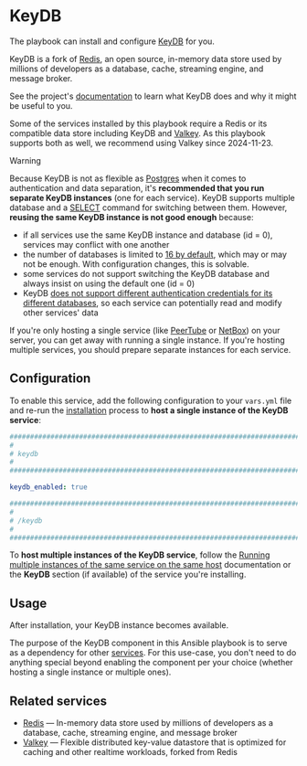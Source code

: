 <!--
SPDX-FileCopyrightText: 2024 Slavi Pantaleev
SPDX-FileCopyrightText: 2025 Suguru Hirahara

SPDX-License-Identifier: AGPL-3.0-or-later
-->

# KeyDB

The playbook can install and configure [KeyDB](https://docs.keydb.dev/) for you.

KeyDB is a fork of [Redis](redis.md), an open source, in-memory data store used by millions of developers as a database, cache, streaming engine, and message broker.

See the project's [documentation](https://docs.keydb.dev/) to learn what KeyDB does and why it might be useful to you.

Some of the services installed by this playbook require a Redis or its compatible data store including KeyDB and [Valkey](valkey.md). As this playbook supports both as well, we recommend using Valkey since 2024-11-23.

> [!WARNING]
> Because KeyDB is not as flexible as [Postgres](postgres.md) when it comes to authentication and data separation, it's **recommended that you run separate KeyDB instances** (one for each service). KeyDB supports multiple database and a [SELECT](https://docs.keydb.dev/docs/commands/#select) command for switching between them. However, **reusing the same KeyDB instance is not good enough** because:
>
> - if all services use the same KeyDB instance and database (id = 0), services may conflict with one another
> - the number of databases is limited to [16 by default](https://github.com/Snapchat/KeyDB/blob/0731a0509a82af5114da1b5aa6cf8ba84c06e134/keydb.conf#L342-L345), which may or may not be enough. With configuration changes, this is solvable.
> - some services do not support switching the KeyDB database and always insist on using the default one (id = 0)
> - KeyDB [does not support different authentication credentials for its different databases](https://stackoverflow.com/a/37262596), so each service can potentially read and modify other services' data
>
> If you're only hosting a single service (like [PeerTube](peertube.md) or [NetBox](netbox.md)) on your server, you can get away with running a single instance. If you're hosting multiple services, you should prepare separate instances for each service.


## Configuration

To enable this service, add the following configuration to your `vars.yml` file and re-run the [installation](../installing.md) process to **host a single instance of the KeyDB service**:

```yaml
########################################################################
#                                                                      #
# keydb                                                                #
#                                                                      #
########################################################################

keydb_enabled: true

########################################################################
#                                                                      #
# /keydb                                                               #
#                                                                      #
########################################################################
```

To **host multiple instances of the KeyDB service**, follow the [Running multiple instances of the same service on the same host](../running-multiple-instances.md) documentation or the **KeyDB** section (if available) of the service you're installing.

## Usage

After installation, your KeyDB instance becomes available.

The purpose of the KeyDB component in this Ansible playbook is to serve as a dependency for other [services](../supported-services.md). For this use-case, you don't need to do anything special beyond enabling the component per your choice (whether hosting a single instance or multiple ones).

## Related services

- [Redis](redis.md) — In-memory data store used by millions of developers as a database, cache, streaming engine, and message broker
- [Valkey](valkey.md) — Flexible distributed key-value datastore that is optimized for caching and other realtime workloads, forked from Redis
